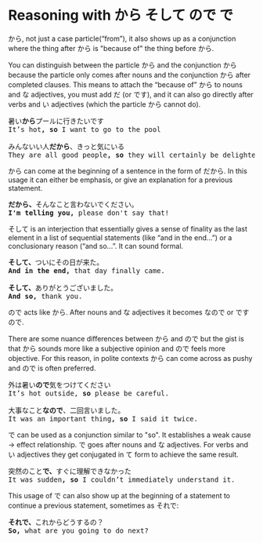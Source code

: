 # Reasoning with から そして ので で

から, not just a case particle(“from”), it also shows up as a conjunction where the thing after から is "because of" the thing before から. 

You can distinguish between the particle から and the conjunction から because the particle only comes after nouns and the conjunction から after completed clauses. This means to attach the “because of” から to nouns and な adjectives, you must add だ (or です), and it can also go directly after verbs and い adjectives (which the particle から cannot do).

<pre>
暑い<b>から</b>プールに行きたいです
It’s hot<b>, so</b> I want to go to the pool

みんないい人<b>だから</b>、きっと気にいる
They are all good people<b>, so</b> they will certainly be delighted.
</pre>

から can come at the beginning of a sentence in the form of だから. In this usage it can either be emphasis, or give an explanation for a previous statement.

<pre>
<b>だから、</b>そんなこと言わないでください。
<b>I'm telling you,</b> please don't say that!
</pre>

そして is an interjection that essentially gives a sense of finality as the last element in a list of sequential statements (like “and in the end…”) or a conclusionary reason (“and so...”. It can sound formal.

<pre>
<b>そして、</b>ついにその日が来た。
<b>And in the end,</b> that day finally came.

<b>そして、</b>ありがとうございました。
<b>And so,</b> thank you.
</pre>

ので acts like から. After nouns and な adjectives it becomes なので or ですので. 

There are some nuance differences between から and ので but the gist is that から sounds more like a subjective opinion and ので feels more objective. For this reason, in polite contexts から can come across as pushy and ので is often preferred.

<pre>
外は暑い<b>ので</b>気をつけてください
It’s hot outside, <b>so</b> please be careful.

大事なこと<b>なので</b>、二回言いました。
It was an important thing<b>, so</b> I said it twice.
</pre>

で can be used as a conjunction similar to "so". It establishes a weak cause \-\> effect relationship. で goes after nouns and な adjectives. For verbs and い adjectives they get conjugated in て form to achieve the same result. 

<pre>
突然のこと<b>で、</b>すぐに理解できなかった
It was sudden<b>, so</b> I couldn’t immediately understand it.
</pre>

This usage of で can also show up at the beginning of a statement to continue a previous statement, sometimes as それで:

<pre>
<b>それで、</b>これからどうするの？  
<b>So,</b> what are you going to do next?
</pre>